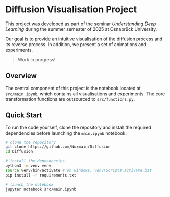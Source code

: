 # Diffusion Visualisation Project

This project was developed as part of the seminar *Understanding Deep Learning* during the summer semester of 2025 at Osnabrück University.

Our goal is to provide an intuitive visualisation of the diffusion process and its reverse process. In addition, we present a set of animations and experiments.

> Work in progress!

## Overview

The central component of this project is the notebook located at `src/main.ipynb`, which contains all visualisations and experiments. The core transformation functions are outsourced to `src/functions.py`.

## Quick Start

To run the code yourself, clone the repository and install the required dependencies before launching the `main.ipynb` notebook:

```bash
# clone the repository
git clone https://github.com/Noxmain/Diffusion
cd Diffusion

# install the dependencies
python3 -m venv venv
source venv/bin/activate # on windows: venv\Scripts\activate.bat
pip install -r requirements.txt

# launch the notebook
jupyter notebook src/main.ipynb
```
